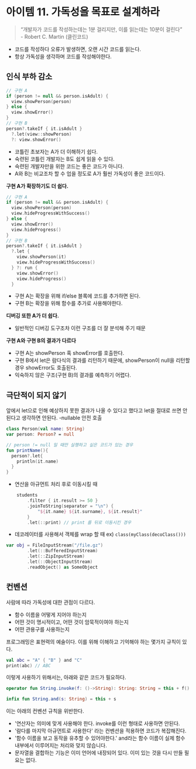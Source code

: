 # 아이템 11. 가독성을 목표로 설계하라

> “개발자가 코드를 작성하는데는 1분 걸리지만, 이를 읽는데는 10분이 걸린다”  
>     - Robert C. Martin (클린코드)

- 코드를 작성하다 오류가 발생하면, 오랜 시간 코드를 읽는다.
- 항상 가독성을 생각하며 코드를 작성해야한다.

## 인식 부하 감소
```kotlin
// 구현 A
if (person != null && person.isAdult) {
  view.showPerson(person)
} else {
  view.showError()
}
// 구현 B
person?.takeIf { it.isAdult }
  ?.let(view::showPerson)
  ?: view.showError()
```
- 코틀린 초보자는 A가 더 이해하기 쉽다.
- 숙련된 코틀린 개발자는 B도 쉽게 읽을 수 있다.
- 숙련된 개발자만을 위한 코드는 좋은 코드가 아니다.
- A와 B는 비교조차 할 수 업을 정도로 A가 훨씬 가독성이 좋은 코드이다.

**구현 A가 확장하기도 더 쉽다.**

```kotlin
// 구현 A
if (person != null && person.isAdult) {
  view.showPerson(person)
  view.hideProgressWithSuccess()
} else {
  view.showError()
  view.hideProgress()
}
// 구현 B
person?.takeIf { it.isAdult }
  ?.let {
    view.showPerson(it)
    view.hideProgressWithSuccess()
  } ?: run {
    view.showError()
    view.hideProgress()
  }
```
- 구현 A는 확장을 위해 if/else 블록에 코드를 추가하면 된다.
- 구현 B는 확장을 위해 함수를 추가로 사용해야한다.

**디버깅 또한 A가 더 쉽다.**
- 일반적인 디버깅 도구조차 이런 구조를 더 잘 분석해 주기 때문

**구현 A와 구현 B의 결과가 다르다**
- 구현 A는 showPerson 혹 showError를 호출한다.
- 구현 B에서 let은 람다식의 결과를 리턴하기 때문에, showPerson이 null을 리턴할 경우 showError도 호출된다.
- 익숙하지 않은 구조(구현 B)의 결과를 예측하기 어렵다.

## 극단적이 되지 않기
앞에서 let으로 인해 예상하지 못한 결과가 나올 수 있다고 했다고 let을 절대로 쓰면 안된다고 생각하면 안된다.
-nullable 안전 호출

```kotlin
class Person(val name: String)
var person: Person? = null

// person != null 일 때만 실행하고 싶은 코드가 있는 경우
fun printName(){
  person?.let{
    println(it.name)
  }
}
```

- 연산을 아규먼트 처리 후로 이동시킬 때
```kotlin
    students
    	.filter { it.result >= 50 }
    	.joinToString(separator = "\n") {
    		"${it.name} ${it.surname}, ${it.result}"
    	}
    	.let(::print) // print 를 뒤로 이동시킨 경우
```

- 데코레이터를 사용해서 객체를 wrap 할 때 ex) `class(myClass(decoClass()))`
```kotlin
var obj = FileInputStream("/file.gz")
    	.let(::BufferedInputStream)
    	.let(::ZipInputStream)
    	.let(::ObjectInputStream)
    	.readObject() as SomeObject
```

## 컨벤션
사람에 따라 가독성에 대한 관점이 다르다.

- 함수 이름을 어떻게 지어야 하는지
- 어떤 것이 명시적이고, 어떤 것이 암묵적이여야 하는지
- 어떤 관용구를 사용하는지

프로그래밍은 표현력의 예술이다. 이를 위해 이해하고 기억해야 하는 몇가지 규칙이 있다.
```kotlin
val abc = "A" { "B" } and "C"
print(abc) // ABC
```
이렇게 사용하기 위해서는, 아래와 같은 코드가 필요하다.

```kotlin
operator fun String.invoke(f: ()->String): String: String = this + f()

infix fun String.and(s: String) = this + s
```
이는 아래의 컨벤션 규칙을 위반한다.
- '연산자는 의미에 맞게 사용해야 한다. invoke를 이런 형태로 사용하면 안된다.
- '람다를 마지막 아규먼트로 사용한다' 라는 컨벤션을 적용하면 코드가 복잡해진다.
- '함수 이름을 보고 동작을 유추할 수 있어야한다.' and라는 함수 이름이 실제 함수 내부에서 이루어지는 처리와 맞지 않습니다.
- 문자열을 결합하는 기능은 이미 언어에 내장되어 있다. 이미 있는 것을 다시 만들 필요는 없다.
